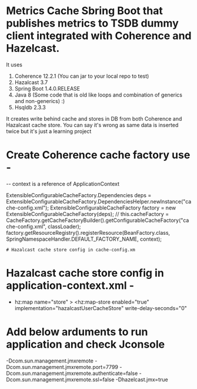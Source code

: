 #    Metrics Cache Sbring Boot that publishes metrics to TSDB dummy client integrated with Coherence and Hazelcast.

It uses 
1. Coherence 12.2.1 (You can jar to your local repo to test)
2. Hazalcast 3.7
3. Spring Boot 1.4.0.RELEASE
4. Java 8 (Some code that is old like loops and combination of generics and non-generics) :)
5. Hsqldb 2.3.3


It creates write behind cache and stores in DB from both Coherence and Hazalcast cache store. You can say it's wrong as same data is inserted twice but it's just a learning project

# Create Coherence cache factory use - 

-- context is a reference of ApplicationContext

 ExtensibleConfigurableCacheFactory.Dependencies deps =
                ExtensibleConfigurableCacheFactory.DependenciesHelper.newInstance("cache-config.xml");
        ExtensibleConfigurableCacheFactory factory =
                new ExtensibleConfigurableCacheFactory(deps);
        // this.cacheFactory = CacheFactory.getCacheFactoryBuilder().getConfigurableCacheFactory("cache-config.xml", classLoader);
        factory.getResourceRegistry().registerResource(BeanFactory.class, SpringNamespaceHandler.DEFAULT_FACTORY_NAME, context);
        
    # Hazalcast cache store config in cache-config.xm 
        
 # Hazalcast cache store config in application-context.xml - 
  - hz:map name="store" >
                <hz:map-store  enabled="true" implementation="hazalcastUserCacheStore"
                              write-delay-seconds="0" 


# Add below arduments to run application and check Jconsole
-Dcom.sun.management.jmxremote -Dcom.sun.management.jmxremote.port=7799 -Dcom.sun.management.jmxremote.authenticate=false -Dcom.sun.management.jmxremote.ssl=false  -Dhazelcast.jmx=true
